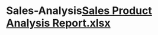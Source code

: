 # Sales-Analysis[Sales Product Analysis Report.xlsx](https://github.com/Ridatab/Sales-Analysis/files/11327837/Sales.Product.Analysis.Report.xlsx)

